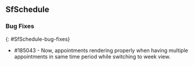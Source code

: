 ## SfSchedule

### Bug Fixes
{: #SfSchedule-bug-fixes} 

* \#185043 - Now, appointments rendering properly when having multiple appointments in same time period while switching to week view.

